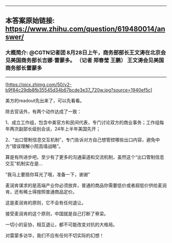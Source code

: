 ----------------------------------------
## 本答案原始链接: https://www.zhihu.com/question/619480014/answer/
### 大概简介: @CGTN记者团 8月28日上午，商务部部长王文涛在北京会见美国商务部长吉娜·雷蒙多。 （记者 郑春莹 王鹏） 王文涛会见美国商务部长雷蒙多
----------------------------------------


[https://picx.zhimg.com/50/v2-b9f84c29db8fb35545d34b67bcde3e37_720w.jpg?source=1940ef5c]

美方的readout先出来了，可以先看看。

除去官话外，有两个动作达成了一致：

1、成立工作组，包含中美官方和民间代表，专门讨论双方的商业事务；工作组每年两次副部长级别会谈，24年上半年美国先开；

2、“出口管制信息交互机制”，专门告诉对方自己想管控哪些出口内容，避免中方“错误理解小院高墙战略”。




算是有所进步吧，至少有了更多的沟通渠道和交流机制，虽然这个“出口管制信息交互”机制实在是…

“我马上要扇你耳光了哦，准备一下，谢谢”

麦润肯谋求的是高端产业你必须放弃，普通的商品你需要低价或者超低价供给麦润肯，还有稀土得按照普通商品定价。

这是麦润肯的原则，它不会有任何退让。

接受麦润肯的这个原则，中国就是自己打断了脊梁。

一切小的妥协，相互退让，都不可能改变对抗的大格局。

对雷蒙多访华，我们不应有任何不切实际的幻想！